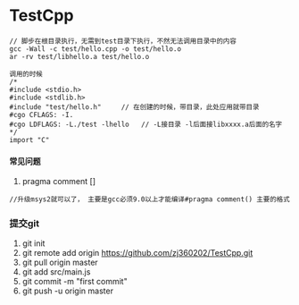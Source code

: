 # TestCpp

```
// 脚步在根目录执行，无需到test目录下执行，不然无法调用目录中的内容
gcc -Wall -c test/hello.cpp -o test/hello.o
ar -rv test/libhello.a test/hello.o

调用的时候
/*
#include <stdio.h>
#include <stdlib.h>
#include "test/hello.h"     // 在创建的时候，带目录，此处应用就带目录
#cgo CFLAGS: -I.
#cgo LDFLAGS: -L./test -lhello   // -L接目录 -l后面接libxxxx.a后面的名字
*/
import "C"
```

#### 常见问题
1. pragma comment []
```
//升级msys2就可以了， 主要是gcc必须9.0以上才能编译#pragma comment() 主要的格式
```

### 提交git
1. git init
2. git remote add origin https://github.com/zj360202/TestCpp.git
3. git pull origin master
4. git add src/main.js
5. git commit -m "first commit"
6. git push -u origin master